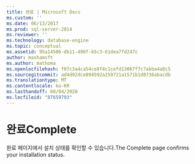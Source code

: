 ```yaml
---
title: 완료 | Microsoft Docs
ms.custom: ''
ms.date: 06/13/2017
ms.prod: sql-server-2014
ms.reviewer: ''
ms.technology: database-engine
ms.topic: conceptual
ms.assetid: 95a14506-db11-490f-b5c3-61dea7fd247c
author: mashamsft
ms.author: mathoma
ms.openlocfilehash: f07c3a4ca54ce8f4c1cefd13067f7c7abba4a8c5
ms.sourcegitcommit: ad4d92dce894592a259721a1571b1d8736abacdb
ms.translationtype: MT
ms.contentlocale: ko-KR
ms.lasthandoff: 08/04/2020
ms.locfileid: "87659793"
---
```

# <a name="complete"></a><span data-ttu-id="af0a9-102">완료</span><span class="sxs-lookup"><span data-stu-id="af0a9-102">Complete</span></span>
  <span data-ttu-id="af0a9-103">완료 페이지에서 설치 상태를 확인할 수 있습니다.</span><span class="sxs-lookup"><span data-stu-id="af0a9-103">The Complete page confirms your installation status.</span></span>  
  
  
